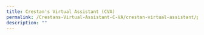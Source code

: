 ```yaml
---
title: Crestan's Virtual Assistant (CVA)
permalink: /Crestans-Virtual-Assistant-C-VA/crestan-virtual-assistant/permalink
description: ""
---
```

